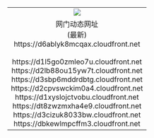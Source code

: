 ﻿<table>
  <tr></tr>
  <tr><td colspan=2 align=center><img src="https://d6ablyk8mcqax.cloudfront.net/Up/oGate.jpg" /></td></tr>
  <tr><td colspan=2 align=center>网门动态网址<br/>(最新)
<br>https://d6ablyk8mcqax.cloudfront.net
<br/>
<br>https://d1l5go0zmleo7u.cloudfront.net
<br>https://d2lb88ou15yw7t.cloudfront.net
<br>https://d3sbp6mddrdbtg.cloudfront.net
<br>https://d2cpvswckim0a4.cloudfront.net
<br>https://d1xyslojctvobu.cloudfront.net
<br>https://dt8zwzmxha4e9.cloudfront.net
<br>https://d3cizuk8033bw.cloudfront.net
<br>https://dbkewlmpcffm3.cloudfront.net
    </td>
  </tr>
</table>
